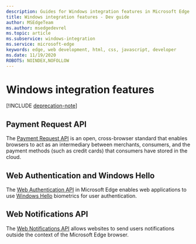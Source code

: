 ```yaml
---
description: Guides for Windows integration features in Microsoft Edge.
title: Windows integration features - Dev guide
author: MSEdgeTeam
ms.author: msedgedevrel
ms.topic: article
ms.subservice: windows-integration
ms.service: microsoft-edge
keywords: edge, web development, html, css, javascript, developer
ms.date: 11/19/2020
ROBOTS: NOINDEX,NOFOLLOW
---
```

# Windows integration features  

[!INCLUDE [deprecation-note](../includes/legacy-edge-note.md)]  

## Payment Request API  

The [Payment Request API](./windows-integration/payment-request-api.md) is an open, cross-browser standard that enables browsers to act as an intermediary between merchants, consumers, and the payment methods \(such as credit cards\) that consumers have stored in the cloud.  

## Web Authentication and Windows Hello  

The [Web Authentication API](./windows-integration/web-authentication.md) in Microsoft Edge enables web applications to use [Windows Hello](https://www.microsoft.com/windows/comprehensive-security) biometrics for user authentication.  

## Web Notifications API  

The [Web Notifications API](./windows-integration/web-notifications-api.md) allows websites to send users notifications outside the context of the Microsoft Edge browser.  
